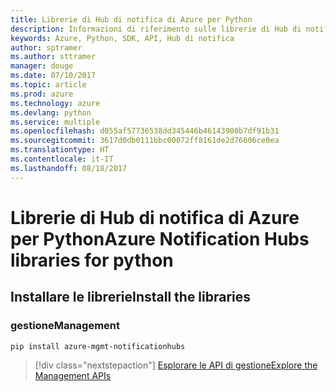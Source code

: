 ```yaml
---
title: Librerie di Hub di notifica di Azure per Python
description: Informazioni di riferimento sulle librerie di Hub di notifica di Azure per Python
keywords: Azure, Python, SDK, API, Hub di notifica
author: sptramer
ms.author: sttramer
manager: douge
ms.date: 07/10/2017
ms.topic: article
ms.prod: azure
ms.technology: azure
ms.devlang: python
ms.service: multiple
ms.openlocfilehash: d055af57736538dd345446b46143900b7df91b31
ms.sourcegitcommit: 3617d0db0111bbc00072ff8161de2d76606ce0ea
ms.translationtype: HT
ms.contentlocale: it-IT
ms.lasthandoff: 08/18/2017
---
```

# <a name="azure-notification-hubs-libraries-for-python"></a><span data-ttu-id="4b6fb-104">Librerie di Hub di notifica di Azure per Python</span><span class="sxs-lookup"><span data-stu-id="4b6fb-104">Azure Notification Hubs libraries for python</span></span>

## <a name="install-the-libraries"></a><span data-ttu-id="4b6fb-105">Installare le librerie</span><span class="sxs-lookup"><span data-stu-id="4b6fb-105">Install the libraries</span></span>


### <a name="management"></a><span data-ttu-id="4b6fb-106">gestione</span><span class="sxs-lookup"><span data-stu-id="4b6fb-106">Management</span></span>

```bash
pip install azure-mgmt-notificationhubs
```

> [!div class="nextstepaction"]
> [<span data-ttu-id="4b6fb-107">Esplorare le API di gestione</span><span class="sxs-lookup"><span data-stu-id="4b6fb-107">Explore the Management APIs</span></span>](/python/api/overview/azure/notificationhubs/managementlibrary)
